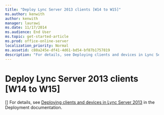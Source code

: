 ```yaml
---
title: "Deploy Lync Server 2013 clients [W14 to W15]"
ms.author: kenwith
author: kenwith
manager: laurawi
ms.date: 11/17/2014
ms.audience: End User
ms.topic: get-started-article
ms.prod: office-online-server
localization_priority: Normal
ms.assetid: c80a245e-df41-4d61-bd54-bf87b1757819
description: "For details, see Deploying clients and devices in Lync Server 2013 in the Deployment documentation."
---
```


# Deploy Lync Server 2013 clients [W14 to W15]
[]
For details, see [Deploying clients and devices in Lync Server 2013](../../deployment/deploying-clients-and-devices/deploying-clients-and-devices.md) in the Deployment documentation. 
  

